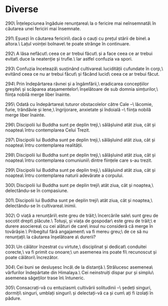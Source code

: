 Diverse
=======

290\\
Înțelepciunea îngăduie renunțarea\\
la o fericire mai neînsemnată\\
în căutarea unei fericiri mai însemnate.

291\\
Eșuezi în căutarea fericirii\\
dacă o cauți cu prețul stării de bine\\
a altora.\\
Lațul voinței bolnave\\
te poate strânge în continuare.

292\\
A lăsa nefăcut\\
ceea ce ar trebui făcut\\
și a face ceea ce ar trebui evitat\\
duce la neatenție și trufie.\\
Iar astfel confuzia va spori.

293\\
Confuzia încetează\\
susținând cultivarea\\
lucidității cufundate în corp,\\
evitând ceea ce nu ar trebui făcut\\
și făcând lucid\\
ceea ce ar trebui făcut.

294\\
Prin îndepărtarea râvnei și a îngâmfării,\\
eradicarea concepțiilor greșite\\
și scăparea atașamentelor\\
înșelătoare de sub domnia simțurilor,\\
ființa nobilă merge liber înainte.

295\\
Odată cu îndepărtarea\\
tuturor obstacolelor către Cale –\\
lăcomie, furie, trândăvie și lene,\\
îngrijorare, anxietate și îndoială –\\
ființa nobilă merge liber înainte.

296\\
Discipolii lui Buddha sunt pe deplin treji,\\
sălășluind atât ziua, cât și noaptea\\
întru contemplarea Celui Trezit.

297\\
Discipolii lui Buddha sunt pe deplin treji,\\
sălășluind atât ziua, cât și noaptea\\
întru contemplarea realității.

298\\
Discipolii lui Buddha sunt pe deplin treji,\\
sălășluind atât ziua, cât și noaptea\\
întru contemplarea comuniunii\\
dintre ființele care s-au trezit.

299\\
Discipolii lui Buddha sunt pe deplin treji,\\
sălășluind atât ziua, cât și noaptea\\
întru contemplarea naturii adevărate a corpului.

300\\
Discipolii lui Buddha sunt pe deplin treji\\
atât ziua, cât și noaptea,\\
delectându-se în compasiune.

301\\
Discipolii lui Buddha sunt pe deplin treji\\
atât ziua, cât și noaptea,\\
delectându-se în cultivarea\\
inimii.

302\\
O viață a renunțării\\
este greu de trăit;\\
încercările sale\\
sunt greu de socotit drept\\
plăcute.\\
Totuși, și viața de gospodar\\
este greu de trăit;\\
e durere asocierea\\
cu cei alături de care\\
insul nu consideră că merge în tovărășie.\\
Pribegitul fără angajament\\
va fi mereu greu;\\
de ce să nu renunțați\\
la căutarea înșelătoare a\\
durerii?

303\\
Un călător înzestrat cu virtute,\\
disciplinat și dedicat\\
conduitei corecte,\\
va fi primit cu onoare;\\
un asemenea ins poate fi\\
recunoscut și poate călători\\
încrezător.

304\\
Cei buni se deslușesc încă\\
de la distanță.\\
Strălucesc asemenea\\
vârfurilor îndepărtate din Himalaya.\\
Cei neinstruiți dispar pur și simplu\\
asemenea săgeților trase în\\
întuneric.

305\\
Consacrați-vă cu entuziasm\\
cultivării solitudinii –\\
ședeți singuri, dormiți\\
singuri, umblați singuri\\
și delectați-vă ca și cum\\
ați fi izolați în pădure.
